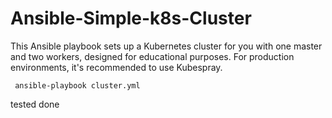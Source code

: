  # Ansible-Simple-k8s-Cluster
 
This Ansible playbook sets up a Kubernetes cluster for you with one master and two workers, designed for educational purposes. For production environments, it's recommended to use Kubespray.










 
```
 ansible-playbook cluster.yml
```
tested done
